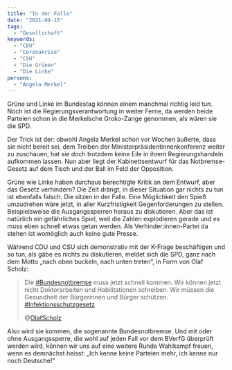 ```yaml
---
title: "In der Falle"
date: "2021-04-15"
tags:
  - "Gesellschaft"
keywords:
  - "CDU"
  - "Coronakrise"
  - "CSU"
  - "Die Grünen"
  - "Die Linke"
persons:
  - "Angela Merkel"
---
```


Grüne und Linke im Bundestag können einem manchmal richtig leid tun. Noch ist die Regierungsverantwortung in weiter Ferne, da werden beide Parteien schon in die Merkelsche Groko-Zange genommen, als wären sie die SPD.

Der Trick ist der: obwohl Angela Merkel schon vor Wochen äußerte, dass sie nicht bereit sei, dem Treiben der Ministerpräsidentinnenkonferenz weiter zu zuschauen, hat sie doch trotzdem keine Eile in ihrem Regierungshandeln aufkommen lassen. Nun aber liegt der Kabinettsentwurf für das Notbremse-Gesetz auf dem Tisch und der Ball im Feld der Opposition.

Grüne wie Linke haben durchaus berechtigte Kritik an dem Entwurf, aber das Gesetz verhindern? Die Zeit drängt, in dieser Situation gar nichts zu tun ist ebenfalls falsch. Die sitzen in der Falle. Eine Möglichkeit den Spieß umzudrehen wäre jetzt, in aller Kurzfristigkeit Gegenforderungen zu stellen. Beispielsweise die Ausgangssperren heraus zu diskutieren. Aber das ist natürlich ein gefährliches Spiel, weil die Zahlen explodieren gerade und es muss eben schnell etwas getan werden. Als Verhinder:innen-Partei da stehen ist womöglich auch keine gute Presse.

Während CDU und CSU sich demonstrativ mit der K-Frage beschäftigen und so tun, als gäbe es nichts zu diskutieren, meldet sich die SPD, ganz nach dem Motto „nach oben buckeln, nach unten treten“, in Form von Olaf Scholz:

> Die [#Bundesnotbremse](https://mobile.twitter.com/hashtag/Bundesnotbremse?src=hashtag_click) muss jetzt schnell kommen. Wir können jetzt nicht Doktorarbeiten und Habilitationen schreiben. Wir müssen die Gesundheit der Bürgerinnen und Bürger schützen. [#Infektionsschutzgesetz](https://mobile.twitter.com/hashtag/Infektionsschutzgesetz?src=hashtag_click)
>
> @[OlafScholz](https://twitter.com/OlafScholz/status/1382249823961808898)

Also wird sie kommen, die sogenannte Bundesnotbremse. Und mit oder ohne Ausgangssperre, die wohl auf jeden Fall vor dem BVerfG überprüft werden wird, können wir uns auf eine weitere Runde Wahlkampf freuen, wenn es demnächst heisst: „Ich kenne keine Parteien mehr, ich kenne nur noch Deutsche!“
